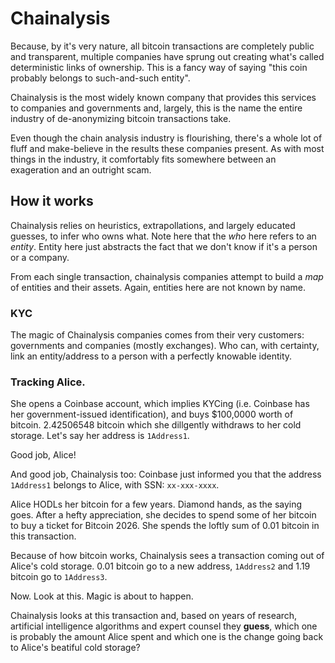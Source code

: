 # Chainalysis
Because, by it's very nature, all bitcoin transactions are completely public and transparent,
multiple companies have sprung out creating what's called deterministic links of ownership.
This is a fancy way of saying "this coin probably belongs to such-and-such entity".

Chainalysis is the most widely known company that provides this services to companies and governments
and, largely, this is the name the entire industry of de-anonymizing bitcoin transactions take.

Even though the chain analysis industry is flourishing, there's a whole lot of fluff and make-believe in the results these companies present. As with most things in the industry, it comfortably fits somewhere between an exageration and an outright scam.

## How it works
Chainalysis relies on heuristics, extrapollations, and largely educated guesses, to infer who owns
what. Note here that the *who* here refers to an *entity*. Entity here just abstracts the fact that
we don't know if it's a person or a company.

From each single transaction, chainalysis companies attempt to build a *map* of entities and their assets.
Again, entities here are not known by name.

### KYC
The magic of Chainalysis companies comes from their very customers: governments and companies (mostly exchanges).
Who can, with certainty, link an entity/address to a person with a perfectly knowable identity.

### Tracking Alice.

She opens a Coinbase account, which implies KYCing (i.e. Coinbase has her government-issued identification), and buys $100,0000 worth of bitcoin. 2.42506548 bitcoin which she dillgently withdraws to her cold storage. Let's say her address is `1Address1`.

Good job, Alice!

And good job, Chainalysis too: Coinbase just informed you that the address `1Address1` belongs to Alice, with SSN: `xx-xxx-xxxx`.

Alice HODLs her bitcoin for a few years. Diamond hands, as the saying goes. After a hefty appreciation, she decides to spend some of her bitcoin to buy a ticket for Bitcoin 2026. She spends the loftly sum of 0.01 bitcoin in this transaction.

Because of how bitcoin works, Chainalysis sees a transaction coming out of Alice's cold storage. 0.01 bitcoin go to a new address, `1Address2` and 1.19 bitcoin go to `1Address3`.

Now. Look at this. Magic is about to happen.

Chainalysis looks at this transaction and, based on years of research, artificial intelligence algorithms and expert counsel they **guess**, which one is probably the amount Alice spent and which one is the change going back to Alice's beatiful cold storage?


